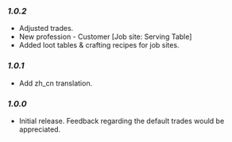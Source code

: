### ***1.0.2***

* Adjusted trades.
* New profession - Customer [Job site: Serving Table]
* Added loot tables & crafting recipes for job sites.

### ***1.0.1***

* Add zh_cn translation.

### ***1.0.0***

* Initial release. Feedback regarding the default trades would be appreciated.